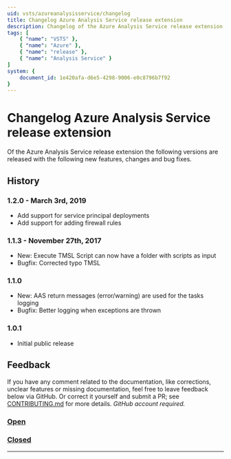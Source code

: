 ```yaml
---
uid: vsts/azureanalysisservice/changelog
title: Changelog Azure Analysis Service release extension
description: Changelog of the Azure Analysis Service release extension for Visual Studio Team Service
tags: [
    { "name": "VSTS" }, 
    { "name": "Azure" },
    { "name": "release" },
    { "name": "Analysis Service" }
]
system: {
    document_id: 1e420afa-d6e5-4298-9006-e0c8796b7f92
}
---
```

# Changelog Azure Analysis Service release extension

Of the Azure Analysis Service release extension the following versions are released with the following new features, changes and bug fixes.

## History

### 1.2.0 - March 3rd, 2019

- Add support for service principal deployments
- Add support for adding firewall rules

### 1.1.3 - November 27th, 2017

- New: Execute TMSL Script can now have a folder with scripts as input
- Bugfix: Corrected typo TMSL

### 1.1.0

- New: AAS return messages (error/warning) are used for the tasks logging
- Bugfix: Better logging when exceptions are thrown

### 1.0.1

- Initial public release

## Feedback

If you have any comment related to the documentation, like corrections, unclear features or missing documentation, feel free to leave feedback below via GitHub. Or correct it yourself and submit a PR; see [CONTRIBUTING.md](https://github.com/liprec/azurebi-docs/blob/master/.github/CONTRIBUTING.md) for more details.
*GitHub account required.*

### [**Open**](#tab/docs-open)

### [**Closed**](#tab/docs-closed)

***
